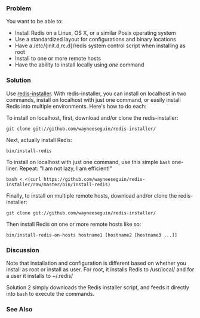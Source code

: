 <!--
name: install-with-installer
version : "0.9"
title : "Easily Install Redis in Multiple Environments"
description: "Part of the Redis Cookbook, http://www.rediscookbook.org"
homepage : "http://www.rediscookbook.org"
author : "Wayne E. Seguin"
license : "CC Attribution Share Alike 3.0"
-->

<!-- @section -->

### Problem

You want to be able to:

* Install Redis on a Linux, OS X, or a similar Posix operating system
* Use a standardized layout for configurations and binary locations
* Have a /etc/{init.d,rc.d}/redis system control script when installing as root
* Install to one or more remote hosts
* Have the ability to install locally using *one* command

### Solution

Use [redis-installer](https://github.com/wayneeseguin/redis-installer/). With redis-installer, you can install on localhost in two commands, install on localhost with just one command, or easily install Redis into multiple environments. Here's how to do each:

To install on localhost, first, download and/or clone the redis-installer:

	git clone git://github.com/wayneeseguin/redis-installer/

Next, actually install Redis:

	bin/install-redis

To install on localhost with just one command, use this simple `bash`
one-liner. Repeat: "I am not lazy, I am efficient!"

	bash < <(curl https://github.com/wayneeseguin/redis-installer/raw/master/bin/install-redis)

Finally, to install on multiple remote hosts, download and/or clone the redis-installer:

	git clone git://github.com/wayneeseguin/redis-installer/

Then install Redis on one or more remote hosts like so:

	bin/install-redis-on-hosts hostname1 [hostname2 [hostname3 ...]]

### Discussion

Note that installation and configuration is different based on whether you install as root or install as user. For root, it installs Redis to /usr/local/ and for a user it installs to ~/.redis/

Solution 2 simply downloads the Redis installer script, and feeds it directly into `bash` to execute the commands.

### See Also
